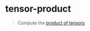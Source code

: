 # tensor-product

> Compute the [product of tensors](https://en.wikipedia.org/wiki/Tensor_product#Product_of_tensors)

